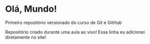 # Olá, Mundo!
Primeiro repositório versionado do curso de Git e GitHub

Repositório criado durante uma aula ao vivo!
Essa linha eu adicionei diretamente no site!
